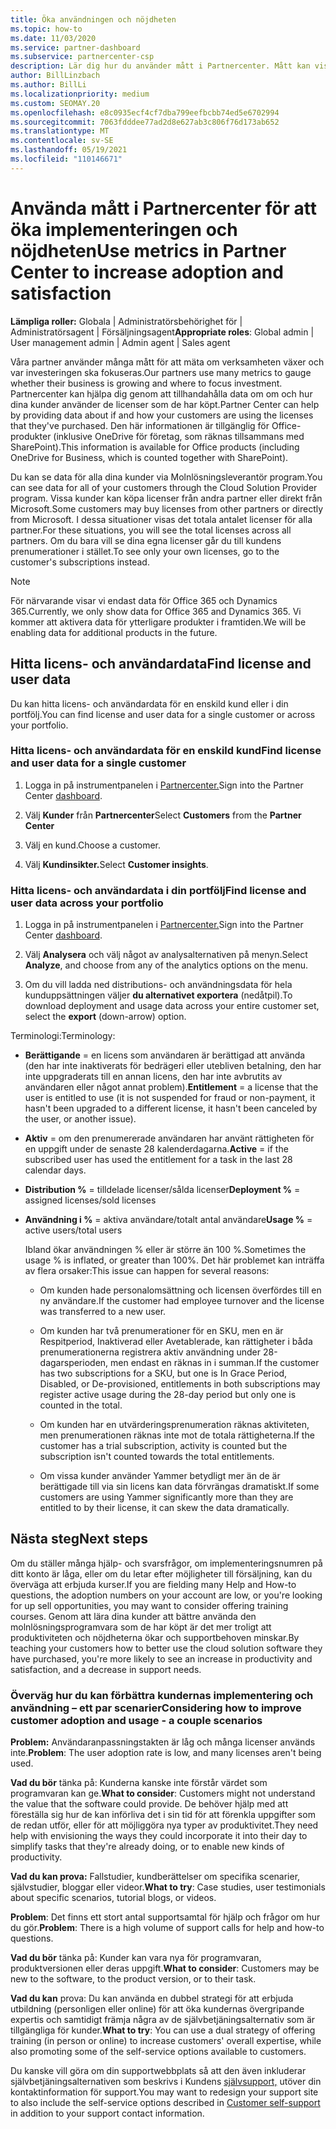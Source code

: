```yaml
---
title: Öka användningen och nöjdheten
ms.topic: how-to
ms.date: 11/03/2020
ms.service: partner-dashboard
ms.subservice: partnercenter-csp
description: Lär dig hur du använder mått i Partnercenter. Mått kan visa om verksamheten växer, hur kunderna använder sina licenser och var investeringen ska fokuseras.
author: BillLinzbach
ms.author: BillLi
ms.localizationpriority: medium
ms.custom: SEOMAY.20
ms.openlocfilehash: e8c0935ecf4cf7dba799eefbcbb74ed5e6702994
ms.sourcegitcommit: 7063fdddee77ad2d8e627ab3c806f76d173ab652
ms.translationtype: MT
ms.contentlocale: sv-SE
ms.lasthandoff: 05/19/2021
ms.locfileid: "110146671"
---
```

# <a name="use-metrics-in-partner-center-to-increase-adoption-and-satisfaction"></a><span data-ttu-id="6dec3-104">Använda mått i Partnercenter för att öka implementeringen och nöjdheten</span><span class="sxs-lookup"><span data-stu-id="6dec3-104">Use metrics in Partner Center to increase adoption and satisfaction</span></span>

<span data-ttu-id="6dec3-105">**Lämpliga roller:** Globala | Administratörsbehörighet för | Administratörsagent | Försäljningsagent</span><span class="sxs-lookup"><span data-stu-id="6dec3-105">**Appropriate roles**: Global admin | User management admin | Admin agent | Sales agent</span></span>

<span data-ttu-id="6dec3-106">Våra partner använder många mått för att mäta om verksamheten växer och var investeringen ska fokuseras.</span><span class="sxs-lookup"><span data-stu-id="6dec3-106">Our partners use many metrics to gauge whether their business is growing and where to focus investment.</span></span> <span data-ttu-id="6dec3-107">Partnercenter kan hjälpa dig genom att tillhandahålla data om om och hur dina kunder använder de licenser som de har köpt.</span><span class="sxs-lookup"><span data-stu-id="6dec3-107">Partner Center can help by providing data about if and how your customers are using the licenses that they've purchased.</span></span> <span data-ttu-id="6dec3-108">Den här informationen är tillgänglig för Office-produkter (inklusive OneDrive för företag, som räknas tillsammans med SharePoint).</span><span class="sxs-lookup"><span data-stu-id="6dec3-108">This information is available for Office products (including OneDrive for Business, which is counted together with SharePoint).</span></span>

<span data-ttu-id="6dec3-109">Du kan se data för alla dina kunder via Molnlösningsleverantör program.</span><span class="sxs-lookup"><span data-stu-id="6dec3-109">You can see data for all of your customers through the Cloud Solution Provider program.</span></span> <span data-ttu-id="6dec3-110">Vissa kunder kan köpa licenser från andra partner eller direkt från Microsoft.</span><span class="sxs-lookup"><span data-stu-id="6dec3-110">Some customers may buy licenses from other partners or directly from Microsoft.</span></span> <span data-ttu-id="6dec3-111">I dessa situationer visas det totala antalet licenser för alla partner.</span><span class="sxs-lookup"><span data-stu-id="6dec3-111">For these situations, you will see the total licenses across all partners.</span></span> <span data-ttu-id="6dec3-112">Om du bara vill se dina egna licenser går du till kundens prenumerationer i stället.</span><span class="sxs-lookup"><span data-stu-id="6dec3-112">To see only your own licenses, go to the customer's subscriptions instead.</span></span>

> [!NOTE]  
> <span data-ttu-id="6dec3-113">För närvarande visar vi endast data för Office 365 och Dynamics 365.</span><span class="sxs-lookup"><span data-stu-id="6dec3-113">Currently, we only show data for Office 365 and Dynamics 365.</span></span> <span data-ttu-id="6dec3-114">Vi kommer att aktivera data för ytterligare produkter i framtiden.</span><span class="sxs-lookup"><span data-stu-id="6dec3-114">We will be enabling data for additional products in the future.</span></span>

## <a name="find-license-and-user-data"></a><span data-ttu-id="6dec3-115">Hitta licens- och användardata</span><span class="sxs-lookup"><span data-stu-id="6dec3-115">Find license and user data</span></span>

<span data-ttu-id="6dec3-116">Du kan hitta licens- och användardata för en enskild kund eller i din portfölj.</span><span class="sxs-lookup"><span data-stu-id="6dec3-116">You can find license and user data for a single customer or across your portfolio.</span></span>

### <a name="find-license-and-user-data-for-a-single-customer"></a><span data-ttu-id="6dec3-117">Hitta licens- och användardata för en enskild kund</span><span class="sxs-lookup"><span data-stu-id="6dec3-117">Find license and user data for a single customer</span></span>

1. <span data-ttu-id="6dec3-118">Logga in på instrumentpanelen i [Partnercenter.](https://partner.microsoft.com/dashboard)</span><span class="sxs-lookup"><span data-stu-id="6dec3-118">Sign into the Partner Center [dashboard](https://partner.microsoft.com/dashboard).</span></span>

2. <span data-ttu-id="6dec3-119">Välj **Kunder** från **Partnercenter**</span><span class="sxs-lookup"><span data-stu-id="6dec3-119">Select **Customers** from the **Partner Center**</span></span>

3. <span data-ttu-id="6dec3-120">Välj en kund.</span><span class="sxs-lookup"><span data-stu-id="6dec3-120">Choose a customer.</span></span>

4. <span data-ttu-id="6dec3-121">Välj **Kundinsikter.**</span><span class="sxs-lookup"><span data-stu-id="6dec3-121">Select **Customer insights**.</span></span>

### <a name="find-license-and-user-data-across-your-portfolio"></a><span data-ttu-id="6dec3-122">Hitta licens- och användardata i din portfölj</span><span class="sxs-lookup"><span data-stu-id="6dec3-122">Find license and user data across your portfolio</span></span>

1. <span data-ttu-id="6dec3-123">Logga in på instrumentpanelen i [Partnercenter.](https://partner.microsoft.com/dashboard)</span><span class="sxs-lookup"><span data-stu-id="6dec3-123">Sign into the Partner Center [dashboard](https://partner.microsoft.com/dashboard).</span></span>

2. <span data-ttu-id="6dec3-124">Välj **Analysera** och välj något av analysalternativen på menyn.</span><span class="sxs-lookup"><span data-stu-id="6dec3-124">Select **Analyze**, and choose from any of the analytics options on the menu.</span></span>

3. <span data-ttu-id="6dec3-125">Om du vill ladda ned distributions- och användningsdata för hela kunduppsättningen väljer **du alternativet exportera** (nedåtpil).</span><span class="sxs-lookup"><span data-stu-id="6dec3-125">To download deployment and usage data across your entire customer set, select the **export** (down-arrow) option.</span></span>

<span data-ttu-id="6dec3-126">Terminologi:</span><span class="sxs-lookup"><span data-stu-id="6dec3-126">Terminology:</span></span>

- <span data-ttu-id="6dec3-127">**Berättigande** = en licens som användaren är berättigad att använda (den har inte inaktiverats för bedrägeri eller utebliven betalning, den har inte uppgraderats till en annan licens, den har inte avbrutits av användaren eller något annat problem).</span><span class="sxs-lookup"><span data-stu-id="6dec3-127">**Entitlement** = a license that the user is entitled to use (it is not suspended for fraud or non-payment, it hasn't been upgraded to a different license, it hasn't been canceled by the user, or another issue).</span></span>

- <span data-ttu-id="6dec3-128">**Aktiv** = om den prenumererade användaren har använt rättigheten för en uppgift under de senaste 28 kalenderdagarna.</span><span class="sxs-lookup"><span data-stu-id="6dec3-128">**Active** = if the subscribed user has used the entitlement for a task in the last 28 calendar days.</span></span>

- <span data-ttu-id="6dec3-129">**Distribution %** = tilldelade licenser/sålda licenser</span><span class="sxs-lookup"><span data-stu-id="6dec3-129">**Deployment %** = assigned licenses/sold licenses</span></span>

- <span data-ttu-id="6dec3-130">**Användning i %** = aktiva användare/totalt antal användare</span><span class="sxs-lookup"><span data-stu-id="6dec3-130">**Usage %** = active users/total users</span></span>

   <span data-ttu-id="6dec3-131">Ibland ökar användningen % eller är större än 100 %.</span><span class="sxs-lookup"><span data-stu-id="6dec3-131">Sometimes the usage % is inflated, or greater than 100%.</span></span> <span data-ttu-id="6dec3-132">Det här problemet kan inträffa av flera orsaker:</span><span class="sxs-lookup"><span data-stu-id="6dec3-132">This issue can happen for several reasons:</span></span>

  - <span data-ttu-id="6dec3-133">Om kunden hade personalomsättning och licensen överfördes till en ny användare.</span><span class="sxs-lookup"><span data-stu-id="6dec3-133">If the customer had employee turnover and the license was transferred to a new user.</span></span>

  - <span data-ttu-id="6dec3-134">Om kunden har två prenumerationer för en SKU, men en är Respitperiod, Inaktiverad eller Avetablerade, kan rättigheter i båda prenumerationerna registrera aktiv användning under 28-dagarsperioden, men endast en räknas in i summan.</span><span class="sxs-lookup"><span data-stu-id="6dec3-134">If the customer has two subscriptions for a SKU, but one is In Grace Period, Disabled, or De-provisioned, entitlements in both subscriptions may register active usage during the 28-day period but only one is counted in the total.</span></span>

  - <span data-ttu-id="6dec3-135">Om kunden har en utvärderingsprenumeration räknas aktiviteten, men prenumerationen räknas inte mot de totala rättigheterna.</span><span class="sxs-lookup"><span data-stu-id="6dec3-135">If the customer has a trial subscription, activity is counted but the subscription isn't counted towards the total entitlements.</span></span>

  - <span data-ttu-id="6dec3-136">Om vissa kunder använder Yammer betydligt mer än de är berättigade till via sin licens kan data förvrängas dramatiskt.</span><span class="sxs-lookup"><span data-stu-id="6dec3-136">If some customers are using Yammer significantly more than they are entitled to by their license, it can skew the data dramatically.</span></span>

## <a name="next-steps"></a><span data-ttu-id="6dec3-137">Nästa steg</span><span class="sxs-lookup"><span data-stu-id="6dec3-137">Next steps</span></span>

<span data-ttu-id="6dec3-138">Om du ställer många hjälp- och svarsfrågor, om implementeringsnumren på ditt konto är låga, eller om du letar efter möjligheter till försäljning, kan du överväga att erbjuda kurser.</span><span class="sxs-lookup"><span data-stu-id="6dec3-138">If you are fielding many Help and How-to questions, the adoption numbers on your account are low, or you're looking for up sell opportunities, you may want to consider offering training courses.</span></span> <span data-ttu-id="6dec3-139">Genom att lära dina kunder att bättre använda den molnlösningsprogramvara som de har köpt är det mer troligt att produktiviteten och nöjdheterna ökar och supportbehoven minskar.</span><span class="sxs-lookup"><span data-stu-id="6dec3-139">By teaching your customers how to better use the cloud solution software they have purchased, you're more likely to see an increase in productivity and satisfaction, and a decrease in support needs.</span></span>

### <a name="considering-how-to-improve-customer-adoption-and-usage---a-couple-scenarios"></a><span data-ttu-id="6dec3-140">Överväg hur du kan förbättra kundernas implementering och användning – ett par scenarier</span><span class="sxs-lookup"><span data-stu-id="6dec3-140">Considering how to improve customer adoption and usage - a couple scenarios</span></span>

<span data-ttu-id="6dec3-141">**Problem:** Användaranpassningstakten är låg och många licenser används inte.</span><span class="sxs-lookup"><span data-stu-id="6dec3-141">**Problem**: The user adoption rate is low, and many licenses aren't being used.</span></span>

<span data-ttu-id="6dec3-142">**Vad du bör** tänka på: Kunderna kanske inte förstår värdet som programvaran kan ge.</span><span class="sxs-lookup"><span data-stu-id="6dec3-142">**What to consider**: Customers might not understand the value that the software could provide.</span></span> <span data-ttu-id="6dec3-143">De behöver hjälp med att föreställa sig hur de kan införliva det i sin tid för att förenkla uppgifter som de redan utför, eller för att möjliggöra nya typer av produktivitet.</span><span class="sxs-lookup"><span data-stu-id="6dec3-143">They need help with envisioning the ways they could incorporate it into their day to simplify tasks that they're already doing, or to enable new kinds of productivity.</span></span>

<span data-ttu-id="6dec3-144">**Vad du kan prova:** Fallstudier, kundberättelser om specifika scenarier, självstudier, bloggar eller videor.</span><span class="sxs-lookup"><span data-stu-id="6dec3-144">**What to try**: Case studies, user testimonials about specific scenarios, tutorial blogs, or videos.</span></span>

<span data-ttu-id="6dec3-145">**Problem**: Det finns ett stort antal supportsamtal för hjälp och frågor om hur du gör.</span><span class="sxs-lookup"><span data-stu-id="6dec3-145">**Problem**: There is a high volume of support calls for help and how-to questions.</span></span>

<span data-ttu-id="6dec3-146">**Vad du bör** tänka på: Kunder kan vara nya för programvaran, produktversionen eller deras uppgift.</span><span class="sxs-lookup"><span data-stu-id="6dec3-146">**What to consider**: Customers may be new to the software, to the product version, or to their task.</span></span>

<span data-ttu-id="6dec3-147">**Vad du kan** prova: Du kan använda en dubbel strategi för att erbjuda utbildning (personligen eller online) för att öka kundernas övergripande expertis och samtidigt främja några av de självbetjäningsalternativ som är tillgängliga för kunder.</span><span class="sxs-lookup"><span data-stu-id="6dec3-147">**What to try**: You can use a dual strategy of offering training (in person or online) to increase customers' overall expertise, while also promoting some of the self-service options available to customers.</span></span>

<span data-ttu-id="6dec3-148">Du kanske vill göra om din supportwebbplats så att den även inkluderar självbetjäningsalternativen som beskrivs i Kundens [självsupport,](customer-self-support.md) utöver din kontaktinformation för support.</span><span class="sxs-lookup"><span data-stu-id="6dec3-148">You may want to redesign your support site to also include the self-service options described in [Customer self-support](customer-self-support.md) in addition to your support contact information.</span></span>

